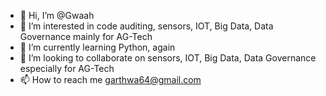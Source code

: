 - 👋 Hi, I’m @Gwaah
- 👀 I’m interested in code auditing, sensors, IOT, Big Data, Data Governance mainly for AG-Tech
- 🌱 I’m currently learning Python, again
- 💞️ I’m looking to collaborate on sensors, IOT, Big Data, Data Governance especially for AG-Tech
- 📫 How to reach me garthwa64@gmail.com

<!---
Gwaah/Gwaah is a ✨ special ✨ repository because its `README.md` (this file) appears on your GitHub profile.
You can click the Preview link to take a look at your changes.
--->
